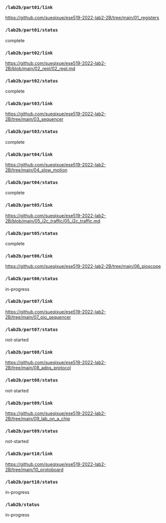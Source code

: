 ### `/lab2b/part01/link`
https://github.com/sueqixue/ese519-2022-lab2-2B/tree/main/01_registers
### `/lab2b/part01/status`
complete
### `/lab2b/part02/link`
https://github.com/sueqixue/ese519-2022-lab2-2B/blob/main/02_repl/02_repl.md
### `/lab2b/part02/status`
complete
### `/lab2b/part03/link`
https://github.com/sueqixue/ese519-2022-lab2-2B/tree/main/03_sequencer
### `/lab2b/part03/status`
complete
### `/lab2b/part04/link`
https://github.com/sueqixue/ese519-2022-lab2-2B/tree/main/04_slow_motion
### `/lab2b/part04/status`
complete
### `/lab2b/part05/link`
https://github.com/sueqixue/ese519-2022-lab2-2B/blob/main/05_i2c_traffic/05_i2c_traffic.md
### `/lab2b/part05/status`
complete
### `/lab2b/part06/link`
https://github.com/sueqixue/ese519-2022-lab2-2B/tree/main/06_pioscope
### `/lab2b/part06/status`
in-progress
### `/lab2b/part07/link`
https://github.com/sueqixue/ese519-2022-lab2-2B/tree/main/07_pio_sequencer
### `/lab2b/part07/status`
not-started
### `/lab2b/part08/link`
https://github.com/sueqixue/ese519-2022-lab2-2B/tree/main/08_adps_protocol
### `/lab2b/part08/status`
not-started
### `/lab2b/part09/link`
https://github.com/sueqixue/ese519-2022-lab2-2B/tree/main/09_lab_on_a_chip
### `/lab2b/part09/status`
not-started
### `/lab2b/part10/link`
https://github.com/sueqixue/ese519-2022-lab2-2B/tree/main/10_protoboard
### `/lab2b/part10/status`
in-progress
### `/lab2b/status`
in-progress

